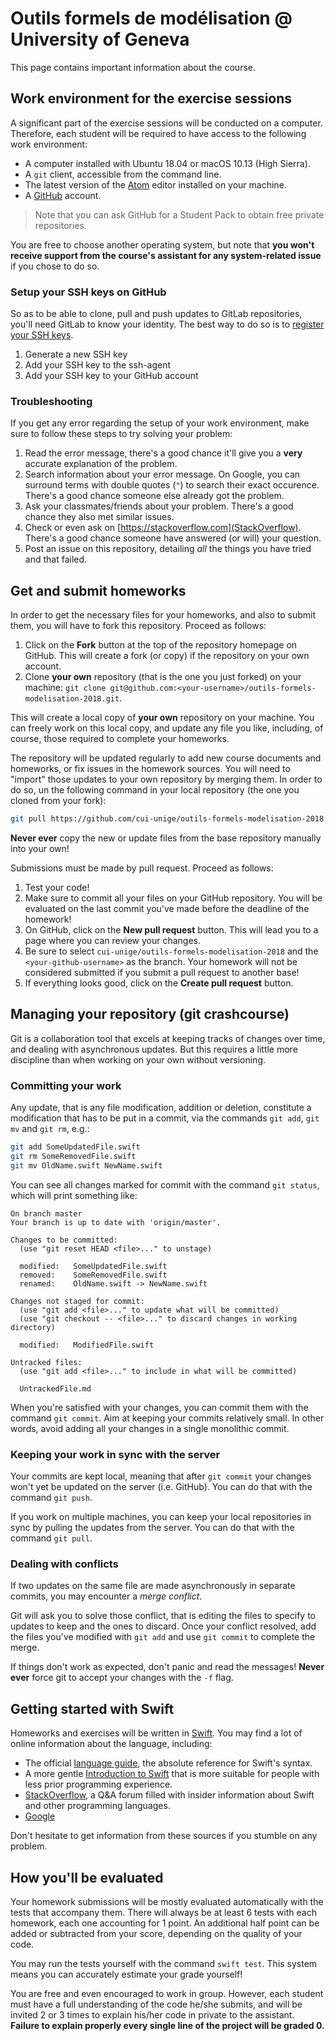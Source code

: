 # Outils formels de modélisation @ University of Geneva

This page contains important information about the course.

## Work environment for the exercise sessions

A significant part of the exercise sessions will be conducted on a computer.
Therefore, each student will be required to have access to the following work environment:

* A computer installed with Ubuntu 18.04 or macOS 10.13 (High Sierra).
* A `git` client, accessible from the command line.
* The latest version of the [Atom](https://atom.io) editor installed on your machine.
* A [GitHub](https://github.com) account.

> Note that you can ask GitHub for a Student Pack to obtain free private repositories.

You are free to choose another operating system, but note that
**you won't receive support from the course's assistant for any system-related issue**
if you chose to do so.

### Setup your SSH keys on GitHub

So as to be able to clone, pull and push updates to GitLab repositories,
you'll need GitLab to know your identity.
The best way to do so is to [register your SSH keys](https://help.github.com/articles/generating-a-new-ssh-key-and-adding-it-to-the-ssh-agent/).

1. Generate a new SSH key
2. Add your SSH key to the ssh-agent
3. Add your SSH key to your GitHub account

### Troubleshooting

If you get any error regarding the setup of your work environment,
make sure to follow these steps to try solving your problem:

1. Read the error message,
   there's a good chance it'll give you a **very** accurate explanation of the problem.
2. Search information about your error message.
   On Google, you can surround terms with double quotes (`"`) to search their exact occurence.
   There's a good chance someone else already got the problem.
3. Ask your classmates/friends about your problem.
   There's a good chance they also met similar issues.
4. Check or even ask on [https://stackoverflow.com](StackOverflow).
   There's a good chance someone have answered (or will) your question.
4. Post an issue on this repository,
   detailing *all* the things you have tried and that failed.

## Get and submit homeworks

In order to get the necessary files for your homeworks, and also to submit them,
you will have to fork this repository.
Proceed as follows:

1. Click on the **Fork** button at the top of the repository homepage on GitHub.
   This will create a fork (or copy) if the repository on your own account.
2. Clone **your own** repository (that is the one you just forked) on your machine:
   `git clone git@github.com:<your-username>/outils-formels-modelisation-2018.git`.

This will create a local copy of **your own** repository on your machine.
You can freely work on this local copy,
and update any file you like,
including, of course, those required to complete your homeworks.

The repository will be updated regularly to add new course documents and homeworks,
or fix issues in the homework sources.
You will need to "import" those updates to your own repository by merging them.
In order to do so,
un the following command in your local repository (the one you cloned from your fork):

```bash
git pull https://github.com/cui-unige/outils-formels-modelisation-2018.git master
```

**Never ever** copy the new or update files from the base repository manually into your own!

Submissions must be made by pull request.
Proceed as follows:

1. Test your code!
2. Make sure to commit all your files on your GitHub repository.
   You will be evaluated on the last commit you've made before the deadline of the homework!
3. On GitHub, click on the **New pull request** button.
   This will lead you to a page where you can review your changes.
4. Be sure to select `cui-unige/outils-formels-modelisation-2018`
   and the `<your-github-username>` as the branch.
   Your homework will not be considered submitted if you submit a pull request to another base!
4. If everything looks good, click on the **Create pull request** button.

## Managing your repository (git crashcourse)

Git is a collaboration tool that excels at keeping tracks of changes over time,
and dealing with asynchronous updates.
But this requires a little more discipline than when working on your own without versioning.

### Committing your work

Any update, that is any file modification, addition or deletion,
constitute a modification that has to be put in a commit,
via the commands `git add`, `git mv` and `git rm`, e.g.:

```bash
git add SomeUpdatedFile.swift
git rm SomeRemovedFile.swift
git mv OldName.swift NewName.swift
```

You can see all changes marked for commit with the command `git status`,
which will print something like:

```
On branch master
Your branch is up to date with 'origin/master'.

Changes to be committed:
  (use "git reset HEAD <file>..." to unstage)

  modified:   SomeUpdatedFile.swift
  removed:    SomeRemovedFile.swift
  renamed:    OldName.swift -> NewName.swift

Changes not staged for commit:
  (use "git add <file>..." to update what will be committed)
  (use "git checkout -- <file>..." to discard changes in working directory)

  modified:   ModifiedFile.swift

Untracked files:
  (use "git add <file>..." to include in what will be committed)

  UntrackedFile.md
```

When you're satisfied with your changes, you can commit them with the command `git commit`.
Aim at keeping your commits relatively small.
In other words, avoid adding all your changes in a single monolithic commit.

### Keeping your work in sync with the server

Your commits are kept local,
meaning that after `git commit` your changes won't yet be updated on the server (i.e. GitHub).
You can do that with the command `git push`.

If you work on multiple machines,
you can keep your local repositories in sync by pulling the updates from the server.
You can do that with the command `git pull`.

### Dealing with conflicts

If two updates on the same file are made asynchronously in separate commits,
you may encounter a *merge conflict*.

Git will ask you to solve those conflict,
that is editing the files to specify to updates to keep and the ones to discard.
Once your conflict resolved,
add the files you've modified with `git add` and use `git commit` to complete the merge.

If things don't work as expected,
don't panic and read the messages!
**Never ever** force git to accept your changes with the `-f` flag.

## Getting started with Swift

Homeworks and exercises will be written in [Swift](https://swift.org).
You may find a lot of online information about the language,
including:

* The official [language guide](https://docs.swift.org/swift-book/LanguageGuide/TheBasics.html),
  the absolute reference for Swift's syntax.
* A more gentle [Introduction to Swift](https://kyouko-taiga.github.io/swift-thoughts/tutorial/)
  that is more suitable for people with less prior programming experience.
* [StackOverflow](https://stackoverflow.com),
  a Q&A forum filled with insider information about Swift and other programming languages.
* [Google](https://google.ch)

Don't hesitate to get information from these sources if you stumble on any problem.

## How you'll be evaluated

Your homework submissions will be mostly evaluated automatically with the tests that accompany them.
There will always be at least 6 tests with each homework,
each one accounting for 1 point.
An additional half point can be added or subtracted from your score,
depending on the quality of your code.

You may run the tests yourself with the command `swift test`.
This system means you can accurately estimate your grade yourself!

You are free and even encouraged to work in group.
However, each student must have a full understanding of the code he/she submits,
and will be invited 2 or 3 times to explain his/her code in private to the assistant.
**Failure to explain properly every single line of the project will be graded 0.**
